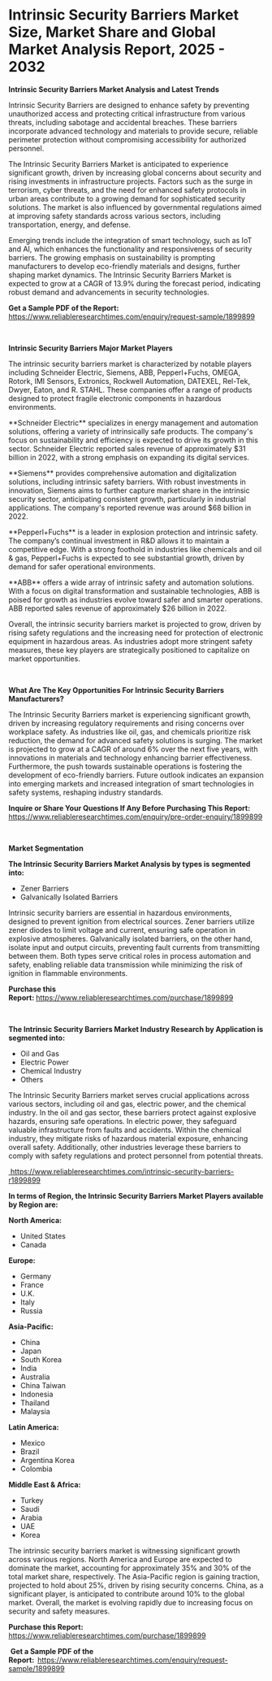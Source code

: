<p><h1>Intrinsic Security Barriers Market Size, Market Share and Global Market Analysis Report, 2025 - 2032</h1></p><p><strong>Intrinsic Security Barriers Market Analysis and Latest Trends</strong></p>
<p><p>Intrinsic Security Barriers are designed to enhance safety by preventing unauthorized access and protecting critical infrastructure from various threats, including sabotage and accidental breaches. These barriers incorporate advanced technology and materials to provide secure, reliable perimeter protection without compromising accessibility for authorized personnel.</p><p>The Intrinsic Security Barriers Market is anticipated to experience significant growth, driven by increasing global concerns about security and rising investments in infrastructure projects. Factors such as the surge in terrorism, cyber threats, and the need for enhanced safety protocols in urban areas contribute to a growing demand for sophisticated security solutions. The market is also influenced by governmental regulations aimed at improving safety standards across various sectors, including transportation, energy, and defense.</p><p>Emerging trends include the integration of smart technology, such as IoT and AI, which enhances the functionality and responsiveness of security barriers. The growing emphasis on sustainability is prompting manufacturers to develop eco-friendly materials and designs, further shaping market dynamics. The Intrinsic Security Barriers Market is expected to grow at a CAGR of 13.9% during the forecast period, indicating robust demand and advancements in security technologies.</p></p>
<p><strong>Get a Sample PDF of the Report:&nbsp;</strong> <a href="https://www.reliableresearchtimes.com/enquiry/request-sample/1899899?utm_campaign=3004&utm_medium=2&utm_source=Github&utm_content=ia&utm_term=12042025&utm_id=intrinsic-security-barriers">https://www.reliableresearchtimes.com/enquiry/request-sample/1899899</a></p>
<p>&nbsp;</p>
<p><strong>Intrinsic Security Barriers Major Market Players</strong></p>
<p><p>The intrinsic security barriers market is characterized by notable players including Schneider Electric, Siemens, ABB, Pepperl+Fuchs, OMEGA, Rotork, IMI Sensors, Extronics, Rockwell Automation, DATEXEL, Rel-Tek, Dwyer, Eaton, and R. STAHL. These companies offer a range of products designed to protect fragile electronic components in hazardous environments.</p><p>**Schneider Electric** specializes in energy management and automation solutions, offering a variety of intrinsically safe products. The company's focus on sustainability and efficiency is expected to drive its growth in this sector. Schneider Electric reported sales revenue of approximately $31 billion in 2022, with a strong emphasis on expanding its digital services.</p><p>**Siemens** provides comprehensive automation and digitalization solutions, including intrinsic safety barriers. With robust investments in innovation, Siemens aims to further capture market share in the intrinsic security sector, anticipating consistent growth, particularly in industrial applications. The company's reported revenue was around $68 billion in 2022.</p><p>**Pepperl+Fuchs** is a leader in explosion protection and intrinsic safety. The company’s continual investment in R&D allows it to maintain a competitive edge. With a strong foothold in industries like chemicals and oil & gas, Pepperl+Fuchs is expected to see substantial growth, driven by demand for safer operational environments.</p><p>**ABB** offers a wide array of intrinsic safety and automation solutions. With a focus on digital transformation and sustainable technologies, ABB is poised for growth as industries evolve toward safer and smarter operations. ABB reported sales revenue of approximately $26 billion in 2022.</p><p>Overall, the intrinsic security barriers market is projected to grow, driven by rising safety regulations and the increasing need for protection of electronic equipment in hazardous areas. As industries adopt more stringent safety measures, these key players are strategically positioned to capitalize on market opportunities.</p></p>
<p>&nbsp;</p>
<p><strong>What Are The Key Opportunities For Intrinsic Security Barriers Manufacturers?</strong></p>
<p><p>The Intrinsic Security Barriers market is experiencing significant growth, driven by increasing regulatory requirements and rising concerns over workplace safety. As industries like oil, gas, and chemicals prioritize risk reduction, the demand for advanced safety solutions is surging. The market is projected to grow at a CAGR of around 6% over the next five years, with innovations in materials and technology enhancing barrier effectiveness. Furthermore, the push towards sustainable operations is fostering the development of eco-friendly barriers. Future outlook indicates an expansion into emerging markets and increased integration of smart technologies in safety systems, reshaping industry standards.</p></p>
<p><strong>Inquire or Share Your Questions If Any Before Purchasing This Report:</strong> <a href="https://www.reliableresearchtimes.com/enquiry/pre-order-enquiry/1899899?utm_campaign=3004&utm_medium=2&utm_source=Github&utm_content=ia&utm_term=12042025&utm_id=intrinsic-security-barriers">https://www.reliableresearchtimes.com/enquiry/pre-order-enquiry/1899899</a></p>
<p>&nbsp;</p>
<p><strong>Market Segmentation</strong></p>
<p><strong>The Intrinsic Security Barriers Market Analysis by types is segmented into:</strong></p>
<p><ul><li>Zener Barriers</li><li>Galvanically Isolated Barriers</li></ul></p>
<p><p>Intrinsic security barriers are essential in hazardous environments, designed to prevent ignition from electrical sources. Zener barriers utilize zener diodes to limit voltage and current, ensuring safe operation in explosive atmospheres. Galvanically isolated barriers, on the other hand, isolate input and output circuits, preventing fault currents from transmitting between them. Both types serve critical roles in process automation and safety, enabling reliable data transmission while minimizing the risk of ignition in flammable environments.</p></p>
<p><strong>Purchase this Report:&nbsp;</strong><a href="https://www.reliableresearchtimes.com/purchase/1899899?utm_campaign=3004&utm_medium=2&utm_source=Github&utm_content=ia&utm_term=12042025&utm_id=intrinsic-security-barriers">https://www.reliableresearchtimes.com/purchase/1899899</a></p>
<p>&nbsp;</p>
<p><strong>The Intrinsic Security Barriers Market Industry Research by Application is segmented into:</strong></p>
<p><ul><li>Oil and Gas</li><li>Electric Power</li><li>Chemical Industry</li><li>Others</li></ul></p>
<p><p>The Intrinsic Security Barriers market serves crucial applications across various sectors, including oil and gas, electric power, and the chemical industry. In the oil and gas sector, these barriers protect against explosive hazards, ensuring safe operations. In electric power, they safeguard valuable infrastructure from faults and accidents. Within the chemical industry, they mitigate risks of hazardous material exposure, enhancing overall safety. Additionally, other industries leverage these barriers to comply with safety regulations and protect personnel from potential threats.</p></p>
<p><a href="https://www.reliableresearchtimes.com/intrinsic-security-barriers-r1899899?utm_campaign=3004&utm_medium=2&utm_source=Github&utm_content=ia&utm_term=12042025&utm_id=intrinsic-security-barriers">&nbsp;https://www.reliableresearchtimes.com/intrinsic-security-barriers-r1899899</a></p>
<p><strong>In terms of Region, the Intrinsic Security Barriers Market Players available by Region are:</strong></p>
<p>
    <p> <strong> North America: </strong>
        <ul>
            <li>United States</li>
            <li>Canada</li>
        </ul>
        </p> 
    <p> <strong> Europe: </strong>
        <ul>
            <li>Germany</li>
            <li>France</li>
            <li>U.K.</li>
            <li>Italy</li>
            <li>Russia</li>
        </ul>
        </p> 
    <p> <strong> Asia-Pacific: </strong>
        <ul>
            <li>China</li>
            <li>Japan</li>
            <li>South Korea</li>
            <li>India</li>
            <li>Australia</li>
            <li>China Taiwan</li>
            <li>Indonesia</li>
            <li>Thailand</li>
            <li>Malaysia</li>
        </ul>
        </p> 
    <p> <strong> Latin America: </strong>
        <ul>
            <li>Mexico</li>
            <li>Brazil</li>
            <li>Argentina Korea</li>
            <li>Colombia</li>
        </ul>
        </p> 
    <p> <strong> Middle East & Africa: </strong>
        <ul>
            <li>Turkey</li>
            <li>Saudi</li>
            <li>Arabia</li>
            <li>UAE</li>
            <li>Korea</li>
        </ul>
    </p>
    </p>
<p><p>The intrinsic security barriers market is witnessing significant growth across various regions. North America and Europe are expected to dominate the market, accounting for approximately 35% and 30% of the total market share, respectively. The Asia-Pacific region is gaining traction, projected to hold about 25%, driven by rising security concerns. China, as a significant player, is anticipated to contribute around 10% to the global market. Overall, the market is evolving rapidly due to increasing focus on security and safety measures.</p></p>
<p><strong>Purchase this Report: </strong><a href="https://www.reliableresearchtimes.com/purchase/1899899?utm_campaign=3004&utm_medium=2&utm_source=Github&utm_content=ia&utm_term=12042025&utm_id=intrinsic-security-barriers">https://www.reliableresearchtimes.com/purchase/1899899</a></p>
<p>&nbsp;<strong>Get a Sample PDF of the Report:&nbsp;&nbsp;</strong><a href="https://www.reliableresearchtimes.com/enquiry/request-sample/1899899?utm_campaign=3004&utm_medium=2&utm_source=Github&utm_content=ia&utm_term=12042025&utm_id=intrinsic-security-barriers">https://www.reliableresearchtimes.com/enquiry/request-sample/1899899</a></p>
<p><strong></strong></p>
<p><p></p><p></p><p></p></p>